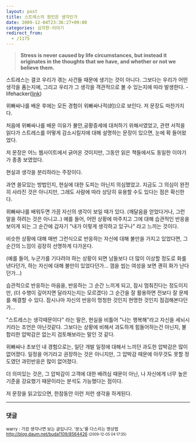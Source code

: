 ```yaml
---
layout: post
title: 스트레스의 원인은 생각인가
date: 2009-12-04T23:36:27+09:00
categories: 심각한-이야기
redirect_from:
  - /1175
---
```


 

> <strong>Stress is never caused by life circumstances, but instead it originates in the thoughts that we have, and whether or not we  believe them.</strong>

스트레스는 결코 우리가 겪는 사건들 때문에 생기는 것이 아니다. 그보다는 우리가 어떤 생각을 품는지에, 그리고 우리가 그 생각을 객관적으로 볼 수 있는지에 따라 발생한다. - lifehacker(<a title="[http://www.lifehack.org/articles/productivity/procrastination-not-a-problem.html?utm_source=feedburner&amp;utm_medium=feed&amp;utm_campaign=Feed%3A+LifeHack+%28lifehack.org%29&amp;utm_content=Google+Reader]로 이동합니다." href="http://www.lifehack.org/articles/productivity/procrastination-not-a-problem.html?utm_source=feedburner&amp;utm_medium=feed&amp;utm_campaign=Feed%3A+LifeHack+%28lifehack.org%29&amp;utm_content=Google+Reader" target="_blank" rel="noopener">link</a>)

 

위빠싸나를 배운 후에는 모든 경험이 위빠싸나적(的)으로 보인다. 저 문장도 마찬가지다.

처음에 위빠싸나를 배운 이유가 불안,공황증세에 대처하기 위해서였었고, 관련 서적을 읽다가 스트레스를 어떻게 감소시킬지에 대해 설명하는 문장이 있으면, 눈에 확 들어왔었다.

저 문장은 어느 웹사이트에서 긁어온 것이지만, 그동안 읽은 책들에서도 동일한 이야기가 종종 보였었다.

현실과 생각을 분리하라는 주장이다.

과연 쓸모있는 방법인지, 현실에 대한 도피는 아닌지 의심했었고. 지금도 그 의심이 완전히 사라진 것은 아니지만, 그래도 사람에 따라 상당히 유용할 수도 있다는 점은 확신한다.

위빠싸나를 배워두면 가끔 자신의 생각이 보일 때가 있다. (깨달음을 얻었다거나, 그런 말을 하려는 것은 아니고..) 예를 들어, 어떤 상황에 마주치고 그에 대해 습관적인 반응을 보이게 되는 그 순간에 갑자기 "내가 이렇게 생각하고 있구나" 라고 느끼는 것이다.

비슷한 상황에 대해 매번 그런식으로 반응하는 자신에 대해 불만을 가지고 있었다면, 그 순간의 느낌이 굉장히 선명하게 다가온다.

(예를 들어, 누군가를 기다려야 하는 상황이 되면 남들보다 더 많이 이상할 정도로 화를 낸다던가, 하는 자신에 대해 불만이 있었다던가... 껌을 씹는 여성을 보면 괜히 화가 난다던가...)

습관적으로 반응하는 마음을, 반응하는 그 순간 느끼게 되고, 잠시 멈춰진다는 정도이지만, (더 수행이 깊어지면 달라지는지는 모르겠다) 그 순간을 잘 활용하면 전보다 잘 문제를 해결할 수 있다. 잠시나마 자신의 반응이 멍청한 것인지 현명한 것인지 점검해본다던가...

"스트레스는 생각때문이다" 라는 말은, 현실을 비틀어 "나는 행복해"라고 자신을 세뇌시키라는 조언은 아닌것같다. 그보다는 상황에 비해서 과도하게 힘들어하는건 아닌지, 불합리한 압박감은 없는지 검토해보라는 말인 것 같다.

위빠싸나 초보인 내 경험으로는, 일단 개발 일정에 대해서 느끼던 과도한 압박감은 많이 없어졌다. 일정을 어기라고 권장하는 것은 아니지만, 그 압박감 때문에 아무것도 못할 정도였던 과민반응은 많이 없어졌다.

더 의미있는 것은, 그 압박감이 고객에 대한 배려심 때문이 아닌, 나 자신에게 너무 높은 기준을 강요했기 때문이라는 분석도 가능했다는 점이다.

저 문장을 읽고있으면, 한참동안 이런 저런 생각을 하게된다.

* * *

### 댓글



<!--- cmt:1197 --->
<!--- mail: --->
<!--- parent:0 --->

<small>warry : 가끔 생각나면 보는 글입니다. '분노'를 다스리는 명상법 http://blog.daum.net/buda1109/8564426 <small>(2009-12-05 04:17:35)</small></small>

